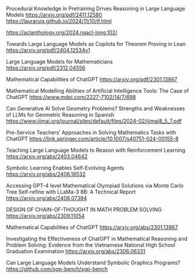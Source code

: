 Procedural Knowledge in Pretraining Drives Reasoning in Large Language Models   https://arxiv.org/pdf/2411.12580 
  https://lauraruis.github.io/2024/11/10/if.html

https://aclanthology.org/2024.naacl-long.102/

Towards Large Language Models as Copilots for
Theorem Proving in Lean  https://arxiv.org/pdf/2404.12534v1

Large Language Models for Mathematicians   https://arxiv.org/pdf/2312.04556 

Mathematical Capabilities of ChatGPT  https://arxiv.org/pdf/2301.13867

Mathematical Modelling Abilities of Artificial Intelligence Tools: The Case of ChatGPT  https://www.mdpi.com/2227-7102/14/7/698

Can Generative AI Solve Geometry Problems? Strengths
and Weaknesses of LLMs for Geometric Reasoning in
Spanish  https://www.ijimai.org/journal/sites/default/files/2024-02/ijimai8_5_7.pdf

Pre-Service Teachers’ Approaches in Solving Mathematics Tasks with ChatGPT   https://link.springer.com/article/10.1007/s40751-024-00155-8

Teaching Large Language Models to Reason with Reinforcement Learning https://arxiv.org/abs/2403.04642

Symbolic Learning Enables Self-Evolving Agents https://arxiv.org/abs/2406.18532

Accessing GPT-4 level Mathematical Olympiad Solutions via Monte Carlo Tree Self-refine with LLaMa-3 8B: A Technical Report https://arxiv.org/abs/2406.07394

DESIGN OF CHAIN-OF-THOUGHT IN MATH PROBLEM SOLVING https://arxiv.org/abs/2309.11054

Mathematical Capabilities of ChatGPT https://arxiv.org/abs/2301.13867

Investigating the Effectiveness of ChatGPT in Mathematical Reasoning and Problem Solving: Evidence from the Vietnamese National High School Graduation Examination https://arxiv.org/abs/2306.06331

Can Large Language Models Understand Symbolic Graphics Programs? https://github.com/sgp-bench/sgp-bench

